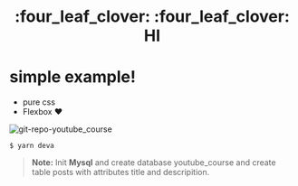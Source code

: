 <h1 align='center'> :four_leaf_clover: :four_leaf_clover: HI</h1>

# simple example!

  - pure css
  - Flexbox :heart:

![git-repo-youtube_course](https://user-images.githubusercontent.com/52014318/73546909-c4380480-441c-11ea-918c-9fb02496b61c.png)

    $ yarn deva
    
> **Note:** Init **Mysql** and create database youtube_course and create table posts with attributes title and descripition.
